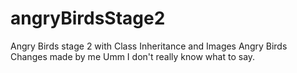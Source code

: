 # angryBirdsStage2
Angry Birds stage 2 with Class Inheritance and Images
Angry Birds Changes made by me
Umm I don't really know what to say.